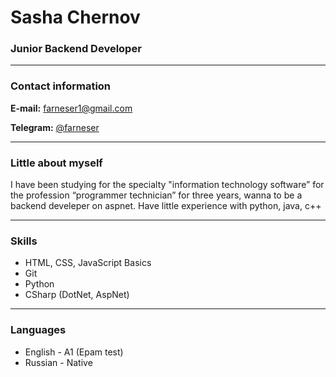 # Sasha Chernov
### Junior Backend Developer

---

### Contact information

**E-mail:** farneser1@gmail.com

**Telegram:** [@farneser](https://t.me/farneser)

---

### Little about myself

I have been studying for the specialty "information technology software” for the profession “programmer technician” for three years, wanna to be a backend develeper on aspnet. Have little experience with python, java, c++

---

### Skills

- HTML, CSS, JavaScript Basics
- Git
- Python
- CSharp (DotNet, AspNet)

---

### Languages

- English \- A1 (Epam test)
- Russian \- Native
